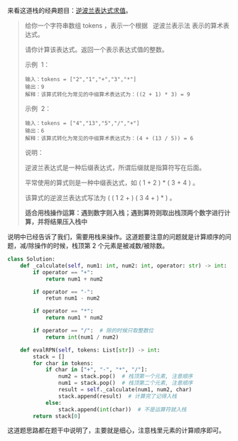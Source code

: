 来看这道栈的经典题目：[逆波兰表达式求值](https://leetcode.cn/problems/evaluate-reverse-polish-notation/)。

> 给你一个字符串数组 tokens ，表示一个根据   逆波兰表示法 表示的算术表达式。
>
> 请你计算该表达式。返回一个表示表达式值的整数。
>
> 示例  1：
>
> ```
> 输入：tokens = ["2","1","+","3","*"]
> 输出：9
> 解释：该算式转化为常见的中缀算术表达式为：((2 + 1) * 3) = 9
> ```
>
> 示例  2：
>
> ```
> 输入：tokens = ["4","13","5","/","+"]
> 输出：6
> 解释：该算式转化为常见的中缀算术表达式为：(4 + (13 / 5)) = 6
> ```
>
> 说明：
>
> 逆波兰表达式是一种后缀表达式，所谓后缀就是指算符写在后面。
>
> 平常使用的算式则是一种中缀表达式，如 ( 1 + 2 ) \* ( 3 + 4 ) 。
>
> 该算式的逆波兰表达式写法为 ( ( 1 2 + ) ( 3 4 + ) \* ) 。
>
> **适合用栈操作运算：遇到数字则入栈；遇到算符则取出栈顶两个数字进行计算，并将结果压入栈中**

说明中已经告诉了我们，需要用栈来操作。这道题要注意的问题就是计算顺序的问题，减/除操作的时候，栈顶第 2 个元素是被减数/被除数。

```python
class Solution:
    def _calculate(self, num1: int, num2: int, operator: str) -> int:
        if operator == "+":
            return num1 + num2

        if operator == "-":
            retun num1 - num2

        if operator == "*":
            return num1 * num2

        if operator == "/":  # 除的时候只取整数位
            return int(num1 / num2)

    def evalRPN(self, tokens: List[str]) -> int:
        stack = []
        for char in tokens:
            if char in ["+", "-", "*", "/"]:
                num2 = stack.pop()  # 栈顶第一个元素, 注意顺序
                num1 = stack.pop()  # 栈顶第二个元素, 注意顺序
                result = self._calculate(num1, num2, char)
                stack.append(result)  # 计算完了记得入栈
            else:
                stack.append(int(char))  # 不是运算符就入栈
        return stack[0]
```

这道题思路都在题干中说明了，主要就是细心，注意栈里元素的计算顺序即可。
